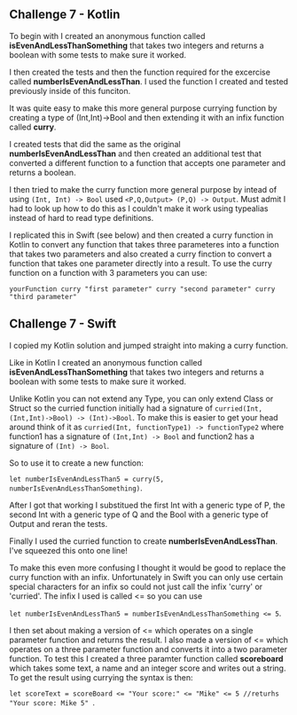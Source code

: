 ## Challenge 7 - Kotlin

To begin with I created an anonymous function called __isEvenAndLessThanSomething__ that takes two integers and returns a boolean with some tests to make sure it worked.

I then created the tests and then the function required for the excercise called __numberIsEvenAndLessThan__. I used the function I created and tested previously inside of this funciton.

It was quite easy to make this more general purpose currying function by creating a type of (Int,Int)->Bool and then extending it with an infix function called __curry__.

I created tests that did the same as the original __numberIsEvenAndLessThan__ and then created an additional test that converted a different function to a function that accepts one parameter and returns a boolean.

I then tried to make the curry function more general purpose by intead of using ```(Int, Int) -> Bool``` used ```<P,Q,Output> (P,Q) -> Output```. Must admit I had to look up how to do this as I couldn't make it work using typealias instead of hard to read type definitions.

I replicated this in Swift (see below) and then created a curry function in Kotlin to convert any function that takes three parameteres into a function that takes two parameters and also created a curry finction to convert a function that takes one parameter directly into a result. To use the curry function on a function with 3 parameters you can use:

```yourFunction curry "first parameter" curry "second parameter" curry "third parameter"```

## Challenge 7 - Swift

I copied my Kotlin solution and jumped straight into making a curry function. 

Like in Kotlin I created an anonymous function called __isEvenAndLessThanSomething__ that takes two integers and returns a boolean with some tests to make sure it worked.

Unlike Kotlin you can not extend any Type, you can only extend Class or Struct so the curried function initially had a signature of ```curried(Int, (Int,Int)->Bool) -> (Int)->Bool```. 
To make this is easier to get your head around think of it as ```curried(Int, functionType1) -> functionType2``` where function1 has a signature of ```(Int,Int) -> Bool``` and function2 has a signature of ```(Int) -> Bool```.

So to use it to create a new function:

```let numberIsEvenAndLessThan5 = curry(5, numberIsEvenAndLessThanSomething)```.

After I got that working I substitued the first Int with a generic type of P, the second Int with a generic type of Q and the Bool with a generic type of Output and reran the tests.

Finally I used the curried function to create __numberIsEvenAndLessThan__. I've squeezed this onto one line!

To make this even more confusing I thought it would be good to replace the curry function with an infix. Unfortunately in Swift you can only use certain special characters for an infix so could not just call the infix 'curry' or 'curried'. The infix I used is called <= so you can use 

```let numberIsEvenAndLessThan5 = numberIsEvenAndLessThanSomething <= 5```.   

I then set about making a version of <= which operates on a single parameter function and returns the result. I also made a version of <= which operates on a three parameter function and converts it into a two parameter function. To test this I created a three paramter function called __scoreboard__ which takes some text, a name and an integer score and writes out a string. To get the result using currying the syntax is then: 

```let scoreText = scoreBoard <= "Your score:" <= "Mike" <= 5 //returhs "Your score: Mike 5" ```.

